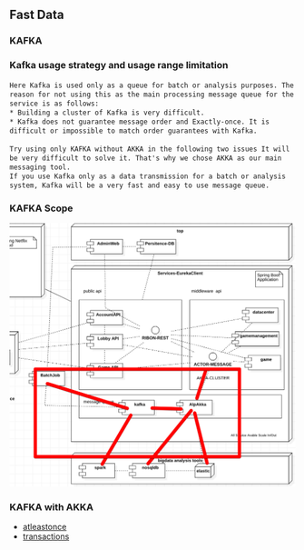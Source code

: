 ## Fast Data



### KAFKA

### Kafka usage strategy and usage range limitation

    Here Kafka is used only as a queue for batch or analysis purposes. The reason for not using this as the main processing message queue for the service is as follows:
    * Building a cluster of Kafka is very difficult.
    * Kafka does not guarantee message order and Exactly-once. It is difficult or impossible to match order guarantees with Kafka.
    
    Try using only KAFKA without AKKA in the following two issues It will be very difficult to solve it. That's why we chose AKKA as our main messaging tool.
    If you use Kafka only as a data transmission for a batch or analysis system, Kafka will be a very fast and easy to use message queue.


### KAFKA Scope

![kafkascope](library/doc-res/kafka-scope.png)

### KAFKA with AKKA
- [atleastonce](https://doc.akka.io/docs/akka-stream-kafka/current/atleastonce.html)
- [transactions](https://doc.akka.io/docs/akka-stream-kafka/current/transactions.html)
